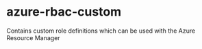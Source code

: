 # azure-rbac-custom
Contains custom role definitions which can be used with the Azure Resource Manager
